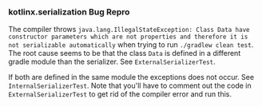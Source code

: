 ### kotlinx.serialization Bug Repro

The compiler throws `java.lang.IllegalStateException: Class Data have constructor parameters which are not properties and therefore it is not serializable automatically` when trying to run `./gradlew clean test`. The root cause seems to be that the class `Data` is defined in a different gradle module than the serializer. See `ExternalSerializerTest`.

If both are defined in the same module the exceptions does not occur. See `InternalSerializerTest`. Note that you'll have to comment out the code in `ExternalSerializerTest` to get rid of the compiler error and run this.

